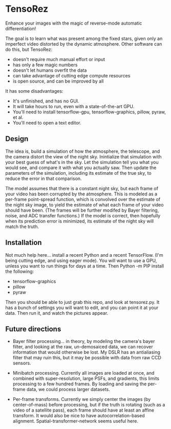 # TensoRez

Enhance your images with the magic of reverse-mode automatic differentiation!

The goal is to learn what was present among the fixed stars, given only an imperfect video distorted by the dynamic atmosphere.  Other software can do this, but TensoRez:
- doesn't require much manual effort or input
- has only a few magic numbers
- doesn't let humans overfit the data
- can take advantage of cutting edge compute resources
- is open source, and can be improved by all

It has some disadvantages:
- It's unfinished, and has no GUI.
- It will take hours to run, even with a state-of-the-art GPU.
- You'll need to install tensorflow-gpu, tensorflow-graphics, pillow, pyraw, et al.
- You'll need to open a text editor.

## Design

The idea is, build a simulation of how the atmosphere, the telescope, and the camera distort the view of the night sky.  Inintialize that simulation with your best guess of what's in the sky.  Let the simulation tell you what you would see, and compare it with what you actually saw.  Then update the parameters of the simulation, including its estimate of the true sky, to reduce the error in that comparison.

The model assumes that there is a constant night sky, but each frame of your video has been corrupted by the atmosphere.  This is modeled as a per-frame point-spread function, which is convolved over the estimate of the night sky image, to yield the estimate of what each frame of your video should have been.  (The frames will be further modifed by Bayer filtering, noise, and ADC transfer functions.)  If the model is correct, then hopefully when its prediction error is minimized, its estimate of the night sky will match the truth.

## Installation

Not much help here... install a recent Python and a recent TensorFlow. (I'm being cutting edge, and using eager mode).  You will want to use a GPU, unless you want to run things for days at a time.  Then Python -m PIP install the following:
- tensorflow-graphics
- pillow
- pyraw

Then you should be able to just grab this repo, and look at tensorez.py.  It has a bunch of settings you will want to edit, and you can point it at your data.  Then run it, and watch the pictures appear.

## Future directions

- Bayer filter processing... in theory, by modeling the camera's bayer filter, and looking at the raw, un-demosaiced data, we can recover information that would otherwise be lost.  My DSLR has an antialiasing filter that may ruin this, but it may be possible with data from raw CCD sensors.

- Minibatch processing.  Currently all images are loaded at once, and combined with super-resolution, large PSFs, and gradients, this limits processing to a few hundred frames.  By loading and saving the per-frame data, we could process larger datasets.

- Per-frame transforms.  Currently we simply center the images (by center-of-mass) before processing, but if the truth is rotating (such as a video of a satellite pass), each frame should have at least an affine transform.  It would also be nice to have autocorrelation-based alignment.  Spatial-transformer-network seems useful here.


